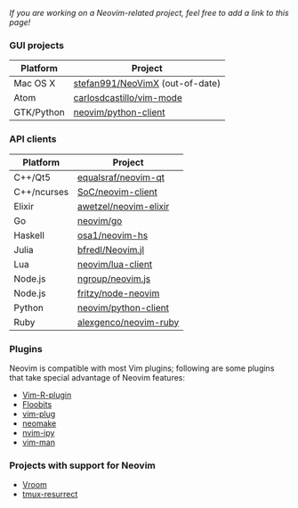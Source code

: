 *If you are working on a Neovim-related project, feel free to add a link to this page!*

### GUI projects

| Platform   | Project                                                                 |
|------------|-------------------------------------------------------------------------|
| Mac OS X   | [stefan991/NeoVimX](https://github.com/stefan991/NeoVimX) (out-of-date) |
| Atom       | [carlosdcastillo/vim-mode](https://github.com/carlosdcastillo/vim-mode) |
| GTK/Python | [neovim/python-client](https://github.com/neovim/python-client)         |

### API clients

| Platform    | Project                                                                              |
|-------------|--------------------------------------------------------------------------------------|
| C++/Qt5     | [equalsraf/neovim-qt](https://github.com/equalsraf/neovim-qt)                        |
| C++/ncurses | [SoC/neovim-client](https://github.com/splinterofchaos/neovim-cpp-client-experiment) |
| Elixir      | [awetzel/neovim-elixir](https://github.com/awetzel/neovim-elixir)                    |
| Go          | [neovim/go](https://github.com/neovim/go)                                            |
| Haskell     | [osa1/neovim-hs](https://github.com/osa1/neovim-hs)                                  |
| Julia       | [bfredl/Neovim.jl](https://github.com/bfredl/Neovim.jl)                              |
| Lua         | [neovim/lua-client](https://github.com/neovim/lua-client)                            |
| Node.js     | [ngroup/neovim.js](https://github.com/ngroup/neovim.js)                              |
| Node.js     | [fritzy/node-neovim](https://github.com/fritzy/node-neovim)                          |
| Python      | [neovim/python-client](https://github.com/neovim/python-client)                      |
| Ruby        | [alexgenco/neovim-ruby](https://github.com/alexgenco/neovim-ruby)                    |

### Plugins

Neovim is compatible with most Vim plugins; following are some plugins that take special advantage of Neovim features:

- [Vim-R-plugin](https://github.com/jcfaria/Vim-R-plugin)
- [Floobits](https://github.com/Floobits/floobits-neovim)
- [vim-plug](https://github.com/junegunn/vim-plug)
- [neomake](https://github.com/benekastah/neomake)
- [nvim-ipy](https://github.com/bfredl/nvim-ipy)
- [vim-man](https://github.com/bruno-/vim-man)

### Projects with support for Neovim

 - [Vroom](https://github.com/google/vroom)
 - [tmux-resurrect](https://github.com/tmux-plugins/tmux-resurrect)